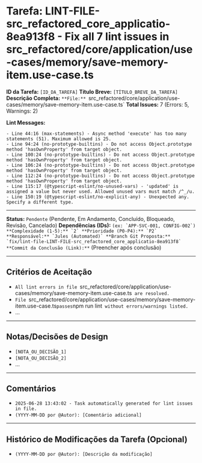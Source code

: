 # Tarefa: LINT-FILE-src_refactored_core_applicatio-8ea913f8 - Fix all 7 lint issues in src_refactored/core/application/use-cases/memory/save-memory-item.use-case.ts

**ID da Tarefa:** `[ID_DA_TAREFA]`
**Título Breve:** `[TÍTULO_BREVE_DA_TAREFA]`
**Descrição Completa:**
`**File:** `src_refactored/core/application/use-cases/memory/save-memory-item.use-case.ts`
**Total Issues:** 7 (Errors: 5, Warnings: 2)

**Lint Messages:**

```text
- Line 44:16 (max-statements) - Async method 'execute' has too many statements (51). Maximum allowed is 25.
- Line 94:24 (no-prototype-builtins) - Do not access Object.prototype method 'hasOwnProperty' from target object.
- Line 100:24 (no-prototype-builtins) - Do not access Object.prototype method 'hasOwnProperty' from target object.
- Line 106:24 (no-prototype-builtins) - Do not access Object.prototype method 'hasOwnProperty' from target object.
- Line 112:24 (no-prototype-builtins) - Do not access Object.prototype method 'hasOwnProperty' from target object.
- Line 115:17 (@typescript-eslint/no-unused-vars) - 'updated' is assigned a value but never used. Allowed unused vars must match /^_/u.
- Line 150:19 (@typescript-eslint/no-explicit-any) - Unexpected any. Specify a different type.
````

---

**Status:** `Pendente` (Pendente, Em Andamento, Concluído, Bloqueado, Revisão, Cancelado)
**Dependências (IDs):** `` (ex: `APP-SVC-001, CONFIG-002`)
**Complexidade (1-5):** `2`
**Prioridade (P0-P4):** `P2`
**Responsável:** `Jules (Automated)`
**Branch Git Proposta:** `fix/lint-file-LINT-FILE-src_refactored_core_applicatio-8ea913f8`
**Commit da Conclusão (Link):** `` (Preencher após conclusão)

---

## Critérios de Aceitação
- `All lint errors in file `src_refactored/core/application/use-cases/memory/save-memory-item.use-case.ts` are resolved.`
- `File `src_refactored/core/application/use-cases/memory/save-memory-item.use-case.ts` passes `npm run lint` without errors/warnings listed.`
- ...

---

## Notas/Decisões de Design
- `[NOTA_OU_DECISÃO_1]`
- `[NOTA_OU_DECISÃO_2]`
- ...

---

## Comentários
- `2025-06-28 13:43:02 - Task automatically generated for lint issues in file.`
- `(YYYY-MM-DD por @Autor): [Comentário adicional]`

---

## Histórico de Modificações da Tarefa (Opcional)
- `(YYYY-MM-DD por @Autor): [Descrição da modificação]`
